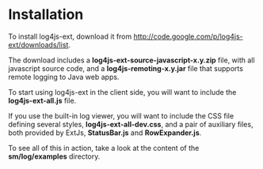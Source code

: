 # Installation #

To install log4js-ext, download it from http://code.google.com/p/log4js-ext/downloads/list.

The download includes a **log4js-ext-source-javascript-x.y.zip** file, with all javascript source code, and a **log4js-remoting-x.y.jar** file that supports remote logging to Java web apps.

To start using log4js-ext in the client side, you will want to include the **log4js-ext-all.js** file.

If you use the built-in log viewer, you will want to include the CSS file defining several styles, **log4js-ext-all-dev.css**, and a pair of auxiliary files, both provided by ExtJs, **StatusBar.js** and **RowExpander.js**.

To see all of this in action, take a look at the content of the **sm/log/examples** directory.
